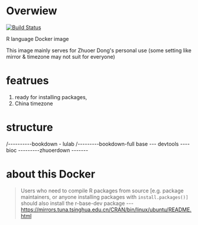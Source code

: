 # Overwiew
[![Build Status](https://travis-ci.com/dongzhuoer/docker-r-base.svg?branch=master)](https://travis-ci.com/dongzhuoer/docker-r-base)

R language Docker image

This image mainly serves for Zhuoer Dong's personal use (some setting like mirror & timezone may not suit for everyone)

# featrues 

1. ready for installing packages,
1. China timezone

# structure

  /----------bookdown - lulab
 /---------bookdown-full
base --- devtools ---- bioc
            \---------zhuoerdown ------- 


# about this Docker

> Users who need to compile R packages from source [e.g. package maintainers, or anyone installing packages with `install.packages()]` should also install the r-base-dev package
> --- https://mirrors.tuna.tsinghua.edu.cn/CRAN/bin/linux/ubuntu/README.html  


